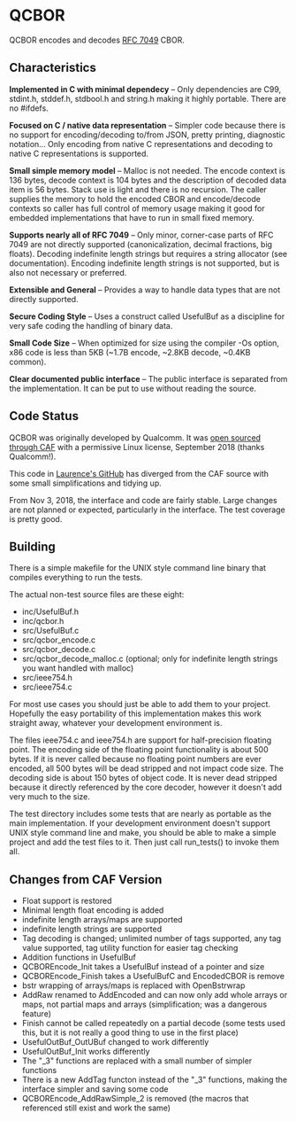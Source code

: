 # QCBOR

QCBOR encodes and decodes [RFC 7049](https://tools.ietf.org/html/rfc7049) CBOR. 

## Characteristics

**Implemented in C with minimal dependecy** – Only dependencies are
C99, stdint.h, stddef.h, stdbool.h and string.h making it highly
portable. There are no #ifdefs.

**Focused on C / native data representation** – Simpler code because
there is no support for encoding/decoding to/from JSON, pretty
printing, diagnostic notation... Only encoding from native C
representations and decoding to native C representations is supported.

**Small simple memory model** – Malloc is not needed. The encode
  context is 136 bytes, decode context is 104 bytes and the
  description of decoded data item is 56 bytes. Stack use is light and
  there is no recursion. The caller supplies the memory to hold the
  encoded CBOR and encode/decode contexts so caller has full control
  of memory usage making it good for embedded implementations that
  have to run in small fixed memory.

**Supports nearly all of RFC 7049** – Only minor, corner-case parts of
  RFC 7049 are not directly supported (canonicalization, decimal
  fractions, big floats). Decoding indefinite length strings but
  requires a string allocator (see documentation). Encoding indefinite
  length strings is not supported, but is also not necessary or
  preferred.

**Extensible and General** – Provides a way to handle data types that
  are not directly supported.

**Secure Coding Style** – Uses a construct called UsefulBuf as a
  discipline for very safe coding the handling of binary data.

**Small Code Size** – When optimized for size using the compiler -Os
  option, x86 code is less than 5KB (~1.7B encode, ~2.8KB decode,
  ~0.4KB common).

**Clear documented public interface** – The public interface is
  separated from the implementation. It can be put to use without
  reading the source.

## Code Status

QCBOR was originally developed by Qualcomm. It was [open sourced
through CAF](https://source.codeaurora.org/quic/QCBOR/QCBOR/) with a
permissive Linux license, September 2018 (thanks Qualcomm!).

This code in [Laurence's
GitHub](https://github.com/laurencelundblade/QCBOR) has diverged from
the CAF source with some small simplifications and tidying up.

From Nov 3, 2018, the interface and code are fairly stable. Large
changes are not planned or expected, particularly in the
interface. The test coverage is pretty good.

## Building

There is a simple makefile for the UNIX style command line binary that
compiles everything to run the tests.

The actual non-test source files are these eight:
* inc/UsefulBuf.h
* inc/qcbor.h
* src/UsefulBuf.c
* src/qcbor_encode.c
* src/qcbor_decode.c
* src/qcbor_decode_malloc.c (optional; only for indefinite length
strings you want handled with malloc)
* src/ieee754.h
* src/ieee754.c

For most use cases you should just be able to add them to your
project. Hopefully the easy portability of this implementation makes
this work straight away, whatever your development environment is.

The files ieee754.c and ieee754.h are support for half-precision
floating point. The encoding side of the floating point functionality
is about 500 bytes. If it is never called because no floating point
numbers are ever encoded, all 500 bytes will be dead stripped and not
impact code size. The decoding side is about 150 bytes of object
code. It is never dead stripped because it directly referenced by the
core decoder, however it doesn't add very much to the size.

The test directory includes some tests that are nearly as portable as
the main implementation.  If your development environment doesn't
support UNIX style command line and make, you should be able to make a
simple project and add the test files to it.  Then just call
run_tests() to invoke them all.


## Changes from CAF Version
* Float support is restored
* Minimal length float encoding is added
* indefinite length arrays/maps are supported
* indefinite length strings are supported
* Tag decoding is changed; unlimited number of tags supported, any tag
value supported, tag utility function for easier tag checking
* Addition functions in UsefulBuf
* QCBOREncode_Init takes a UsefulBuf instead of a pointer and size
* QCBOREncode_Finish takes a UsefulBufC and EncodedCBOR is remove
* bstr wrapping of arrays/maps is replaced with OpenBstrwrap
* AddRaw renamed to AddEncoded and can now only add whole arrays or maps,
not partial maps and arrays (simplification; was a dangerous feature)
* Finish cannot be called repeatedly on a partial decode (some tests used
this, but it is not really a good thing to use in the first place)
* UsefulOutBuf_OutUBuf changed to work differently 
* UsefulOutBuf_Init works differently
* The "_3" functions are replaced with a small number of simpler functions
* There is a new AddTag functon instead of the "_3" functions, making
the interface simpler and saving some code
* QCBOREncode_AddRawSimple_2 is removed (the macros that referenced
still exist and work the same)







